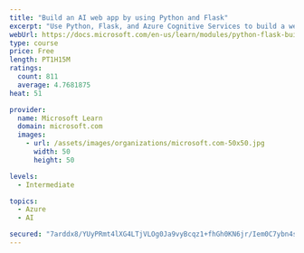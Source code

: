 ```yaml
---
title: "Build an AI web app by using Python and Flask"
excerpt: "Use Python, Flask, and Azure Cognitive Services to build a web app that incorporates AI"
webUrl: https://docs.microsoft.com/en-us/learn/modules/python-flask-build-ai-web-app/
type: course
price: Free
length: PT1H15M
ratings:
  count: 811
  average: 4.7681875
heat: 51

provider:
  name: Microsoft Learn
  domain: microsoft.com
  images:
    - url: /assets/images/organizations/microsoft.com-50x50.jpg
      width: 50
      height: 50

levels:
  - Intermediate

topics:
  - Azure
  - AI

secured: "7arddx8/YUyPRmt4lXG4LTjVLOg0Ja9vyBcqz1+fhGh0KN6jr/Iem0C7ybn4sYGmTyTBKve65C9EPoHLbIw2v+JcmI9BF7aV0SZ2uGTz5aYop3OifKd2hd/MSY4SK10BzeTDGBDeuZmCFEEdE23s/KJcCNiqrWaTkpU91h5hIEag/wJy/it94I5IU6Jv+VUjCZH3dYH72z4Wr5R+lDgiUrM6O5pAe3mIt8jCpPGaDi3zZKYzs2PqvUImkDEDXJzp9sIA8Py12d2PkOmG5hcE25WYkMjdDDrbSLsCzASn4hSPixAEM5sRovw6BfTCeNcrxsr9feCiTEnTtxMQ6ixY30l8uh38yBNzh3+p8ARYoktmAzLlr2bQA3+QFDO5CfVr+r4wRqt7xQq+QwKCPlmJnDvQR1doUIhRmw7EKqa1T84=;6CZvgwuJqqZf+h9BhptSWw=="
---
```


